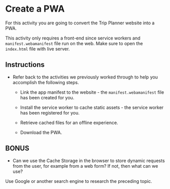 # Create a PWA

For this activity you are going to convert the Trip Planner website into a PWA.

This activity only requires a front-end since service workers and `manifest.webamanifest` file run on the web. Make sure to open the `index.html` file with live server.

## Instructions

* Refer back to the activities we previously worked through to help you accomplish the following steps.

  * Link the app manifest to the website - the `manifest.webamanifest` file has been created for you.

  * Install the service worker to cache static assets - the service worker has been registered for you.

  * Retrieve cached files for an offline experience.

  * Download the PWA.

## BONUS

* Can we use the Cache Storage in the browser to store dynamic requests from the user, for example from a web form? If not, then what can we use?

Use Google or another search engine to research the preceding topic. 
